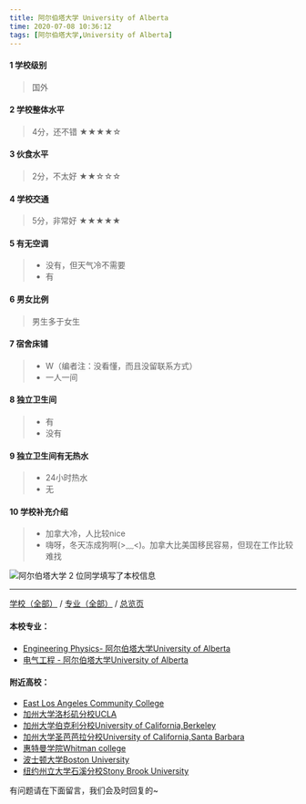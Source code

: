 ```yaml
---
title: 阿尔伯塔大学 University of Alberta
time: 2020-07-08 10:36:12
tags: [阿尔伯塔大学,University of Alberta]
---
```

#### 1 学校级别
> 国外


#### 2 学校整体水平
> 4分，还不错
★★★★☆


#### 3 伙食水平
>  2分，不太好
★★☆☆☆


#### 4 学校交通
> 5分，非常好
★★★★★


#### 5 有无空调
> - 没有，但天气冷不需要
> - 有


#### 6 男女比例
> 男生多于女生


#### 7 宿舍床铺
> - W（编者注：没看懂，而且没留联系方式）
> - 一人一间

#### 8 独立卫生间
> - 有
> - 没有


#### 9 独立卫生间有无热水
> - 24小时热水
> - 无


#### 10 学校补充介绍
> - 加拿大冷，人比较nice
> - 嗨呀，冬天冻成狗啊(>﹏<)。加拿大比美国移民容易，但现在工作比较难找


![阿尔伯塔大学](http://upload-images.jianshu.io/upload_images/6506516-62e1afc6463c181b.jpg?imageMogr2/auto-orient/strip%7CimageView2/2/w/1240)
2 位同学填写了本校信息
***
[学校（全部）](https://univgo.github.io/2020/07/08/3efa6bcca419) / [专业（全部）](https://univgo.github.io/2020/07/08/2d4c6d3552c2) / [总览页](https://univgo.github.io/2020/07/08/445daeb4fa00)
#### 本校专业：
- [Engineering Physics- 阿尔伯塔大学University of Alberta](https://univgo.github.io/2020/07/08/Engineering%20Physics%20-%20%E9%98%BF%E5%B0%94%E4%BC%AF%E5%A1%94%E5%A4%A7%E5%AD%A6%20University%20of%20Alberta/) 
- [电气工程 - 阿尔伯塔大学University of Alberta](https://univgo.github.io/2020/07/08/电气工程%20-%20阿尔伯塔大学University%20of%20Alberta) 

#### 附近高校：
- [East Los Angeles Community College](https://univgo.github.io/2020/07/08/%E4%B8%9C%E6%B4%9B%E6%9D%89%E7%9F%B6%E5%AD%A6%E9%99%A2East%20Los%20Angeles%20College/) 
- [加州大学洛杉矶分校UCLA](https://univgo.github.io/2020/07/08/%E5%8A%A0%E5%B7%9E%E5%A4%A7%E5%AD%A6%E6%B4%9B%E6%9D%89%E7%9F%B6%E5%88%86%E6%A0%A1%20UCLA/)
- [加州大学伯克利分校University of California,Berkeley](https://univgo.github.io/2020/07/08/%E5%8A%A0%E5%B7%9E%E5%A4%A7%E5%AD%A6%E4%BC%AF%E5%85%8B%E5%88%A9%E5%88%86%E6%A0%A1%20University%20of%20California,%20Berkeley/) 
- [加州大学圣芭芭拉分校University of California,Santa Barbara](https://univgo.github.io/2020/07/08/%E5%8A%A0%E5%B7%9E%E5%A4%A7%E5%AD%A6%E5%9C%A3%E8%8A%AD%E8%8A%AD%E6%8B%89%E5%88%86%E6%A0%A1%20University%20of%20California%EF%BC%8CSanta%20Barbara/) 
- [惠特曼学院Whitman college](https://univgo.github.io/2020/07/08/%E6%83%A0%E7%89%B9%E6%9B%BC%E5%AD%A6%E9%99%A2%20Whitman%20college/) 
- [波士顿大学Boston University](https://univgo.github.io/2020/07/08/%E6%B3%A2%E5%A3%AB%E9%A1%BF%E5%A4%A7%E5%AD%A6Boston%20University/)
- [纽约州立大学石溪分校Stony Brook University](https://univgo.github.io/2020/07/08/纽约州立大学石溪分校%20Stony%20Brook%20University)

有问题请在下面留言，我们会及时回复的~
